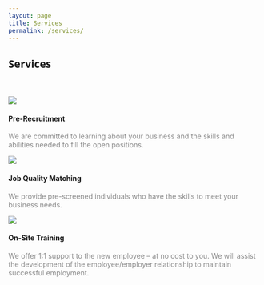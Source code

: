 ```yaml
---
layout: page
title: Services
permalink: /services/
---
```


<div class="row">

<div class="col-md-12">
<h2 style="font-family: 'Open Sans', sans-serif;" id="services">Services</h2>

</div>

</div>

<br>
<br>
<div class="row">

<div class="col-md-12">

<div class="col-md-4">
	<img id="pre_recruitment" src="http://placehold.it/60x55">
	<br>
	<h4>Pre-Recruitment</h4>
	<div style="color: #888;">
	<p>We are committed to learning about your business and the skills and abilities needed to fill the open positions.</p>
	</div>
</div>

<div class="col-md-4">
	<img id="pre_recruitment" src="http://placehold.it/60x55">
	<br>
	<h4>Job Quality Matching</h4>
	<div style="color: #888;">
	<p>We provide pre-screened individuals who have the skills to meet your business needs.</p>
	</div>

</div>


<div class="col-md-4">
	<img id="pre_recruitment" src="http://placehold.it/60x55">
	<br>
	<h4>On-Site Training</h4>
	<div style="color: #888;">
	<p>We offer 1:1 support to the new employee – at no cost to you. We will assist the development of the employee/employer relationship to maintain successful employment.</p>
	</div>

</div>


</div>
</div>


